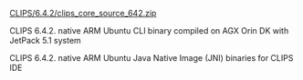 
[CLIPS/6.4.2/clips_core_source_642.zip](https://sourceforge.net/projects/clipsrules/files/CLIPS/6.4.2/clips_core_source_642.zip/download)

CLIPS 6.4.2. native ARM Ubuntu CLI binary compiled on AGX Orin DK with JetPack 5.1 system


CLIPS 6.4.2. native ARM Ubuntu Java Native Image (JNI) binaries for CLIPS IDE
